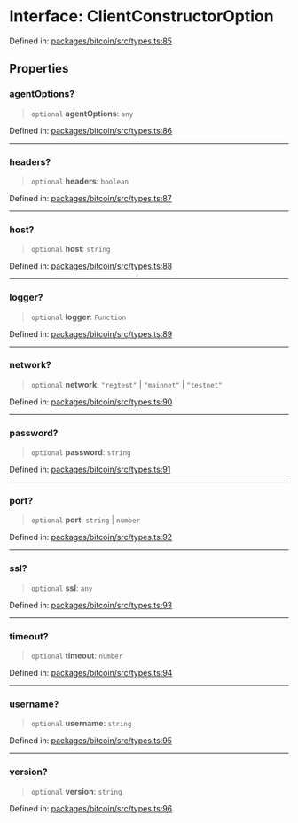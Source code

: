 # Interface: ClientConstructorOption

Defined in: [packages/bitcoin/src/types.ts:85](https://github.com/dcdpr/did-btcr2-js/blob/c82bc5c69016e1146a0c52c6e6b21621f5abd6d4/packages/bitcoin/src/types.ts#L85)

## Properties

### agentOptions?

> `optional` **agentOptions**: `any`

Defined in: [packages/bitcoin/src/types.ts:86](https://github.com/dcdpr/did-btcr2-js/blob/c82bc5c69016e1146a0c52c6e6b21621f5abd6d4/packages/bitcoin/src/types.ts#L86)

***

### headers?

> `optional` **headers**: `boolean`

Defined in: [packages/bitcoin/src/types.ts:87](https://github.com/dcdpr/did-btcr2-js/blob/c82bc5c69016e1146a0c52c6e6b21621f5abd6d4/packages/bitcoin/src/types.ts#L87)

***

### host?

> `optional` **host**: `string`

Defined in: [packages/bitcoin/src/types.ts:88](https://github.com/dcdpr/did-btcr2-js/blob/c82bc5c69016e1146a0c52c6e6b21621f5abd6d4/packages/bitcoin/src/types.ts#L88)

***

### logger?

> `optional` **logger**: `Function`

Defined in: [packages/bitcoin/src/types.ts:89](https://github.com/dcdpr/did-btcr2-js/blob/c82bc5c69016e1146a0c52c6e6b21621f5abd6d4/packages/bitcoin/src/types.ts#L89)

***

### network?

> `optional` **network**: `"regtest"` \| `"mainnet"` \| `"testnet"`

Defined in: [packages/bitcoin/src/types.ts:90](https://github.com/dcdpr/did-btcr2-js/blob/c82bc5c69016e1146a0c52c6e6b21621f5abd6d4/packages/bitcoin/src/types.ts#L90)

***

### password?

> `optional` **password**: `string`

Defined in: [packages/bitcoin/src/types.ts:91](https://github.com/dcdpr/did-btcr2-js/blob/c82bc5c69016e1146a0c52c6e6b21621f5abd6d4/packages/bitcoin/src/types.ts#L91)

***

### port?

> `optional` **port**: `string` \| `number`

Defined in: [packages/bitcoin/src/types.ts:92](https://github.com/dcdpr/did-btcr2-js/blob/c82bc5c69016e1146a0c52c6e6b21621f5abd6d4/packages/bitcoin/src/types.ts#L92)

***

### ssl?

> `optional` **ssl**: `any`

Defined in: [packages/bitcoin/src/types.ts:93](https://github.com/dcdpr/did-btcr2-js/blob/c82bc5c69016e1146a0c52c6e6b21621f5abd6d4/packages/bitcoin/src/types.ts#L93)

***

### timeout?

> `optional` **timeout**: `number`

Defined in: [packages/bitcoin/src/types.ts:94](https://github.com/dcdpr/did-btcr2-js/blob/c82bc5c69016e1146a0c52c6e6b21621f5abd6d4/packages/bitcoin/src/types.ts#L94)

***

### username?

> `optional` **username**: `string`

Defined in: [packages/bitcoin/src/types.ts:95](https://github.com/dcdpr/did-btcr2-js/blob/c82bc5c69016e1146a0c52c6e6b21621f5abd6d4/packages/bitcoin/src/types.ts#L95)

***

### version?

> `optional` **version**: `string`

Defined in: [packages/bitcoin/src/types.ts:96](https://github.com/dcdpr/did-btcr2-js/blob/c82bc5c69016e1146a0c52c6e6b21621f5abd6d4/packages/bitcoin/src/types.ts#L96)

